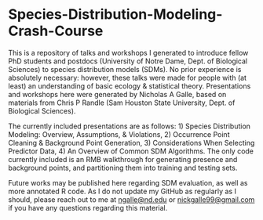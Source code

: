 # Species-Distribution-Modeling-Crash-Course
This is a repository of talks and workshops I generated to introduce fellow PhD students and postdocs (University of Notre Dame, Dept. of Biological Sciences) to species distribution models (SDMs). No prior experience is absolutely necessary: however, these talks were made for people with (at least) an understanding of basic ecology & statistical theory. Presentations and workshops here were generated by Nicholas A Galle, based on materials from Chris P Randle (Sam Houston State University, Dept. of Biological Sciences). 

The currently included presentations are as follows: 1) Species Distribution Modeling: Overview, Assumptions, & Violations, 2) Occurrence Point Cleaning & Background Point Generation, 3) Considerations When Selecting Predictor Data, 4) An Overview of Common SDM Algorithms. The only code currently included is an RMB walkthrough for generating presence and background points, and partitioning them into training and testing sets. 

Future works may be published here regarding SDM evaluation, as well as more annotated R code. As I do not update my GitHub as regularly as I should, please reach out to me at ngalle@nd.edu or nickgalle99@gmail.com if you have any questions regarding this material. 
